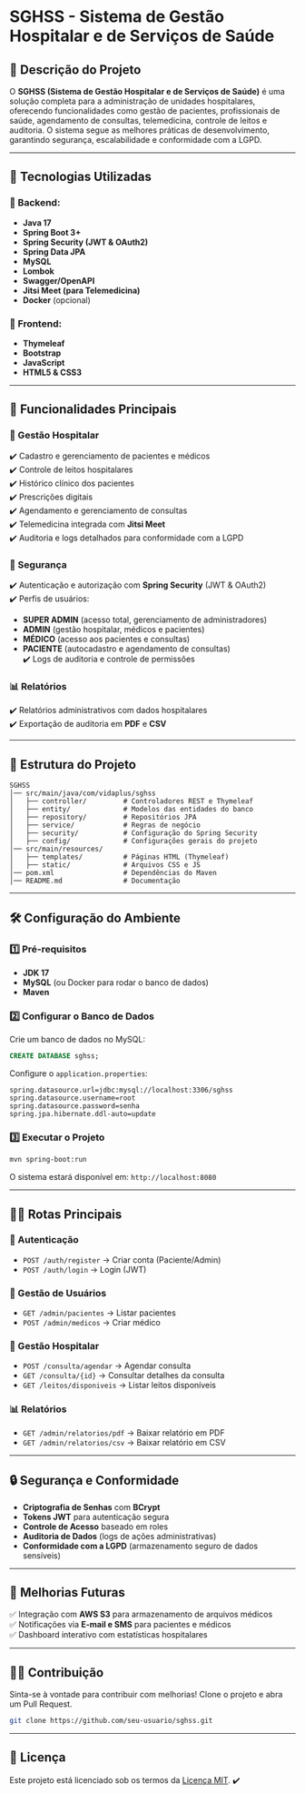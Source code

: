# SGHSS - Sistema de Gestão Hospitalar e de Serviços de Saúde

## 📌 Descrição do Projeto
O **SGHSS (Sistema de Gestão Hospitalar e de Serviços de Saúde)** é uma solução completa para a administração de unidades hospitalares, oferecendo funcionalidades como gestão de pacientes, profissionais de saúde, agendamento de consultas, telemedicina, controle de leitos e auditoria. O sistema segue as melhores práticas de desenvolvimento, garantindo segurança, escalabilidade e conformidade com a LGPD.

---

## 🚀 Tecnologias Utilizadas
### 🔧 Backend:
- **Java 17**
- **Spring Boot 3+**
- **Spring Security (JWT & OAuth2)**
- **Spring Data JPA**
- **MySQL**
- **Lombok**
- **Swagger/OpenAPI**
- **Jitsi Meet (para Telemedicina)**
- **Docker** (opcional)

### 🎨 Frontend:
- **Thymeleaf**
- **Bootstrap**
- **JavaScript**
- **HTML5 & CSS3**

---

## 🎯 Funcionalidades Principais
### 🏥 Gestão Hospitalar
✔️ Cadastro e gerenciamento de pacientes e médicos  
✔️ Controle de leitos hospitalares  
✔️ Histórico clínico dos pacientes  
✔️ Prescrições digitais  
✔️ Agendamento e gerenciamento de consultas  
✔️ Telemedicina integrada com **Jitsi Meet**  
✔️ Auditoria e logs detalhados para conformidade com a LGPD  

### 🔑 Segurança
✔️ Autenticação e autorização com **Spring Security** (JWT & OAuth2)  
✔️ Perfis de usuários:
   - **SUPER ADMIN** (acesso total, gerenciamento de administradores)
   - **ADMIN** (gestão hospitalar, médicos e pacientes)
   - **MÉDICO** (acesso aos pacientes e consultas)
   - **PACIENTE** (autocadastro e agendamento de consultas)  
✔️ Logs de auditoria e controle de permissões  

### 📊 Relatórios
✔️ Relatórios administrativos com dados hospitalares  
✔️ Exportação de auditoria em **PDF** e **CSV**  

---

## 📂 Estrutura do Projeto
```
SGHSS
│── src/main/java/com/vidaplus/sghss
│   ├── controller/         # Controladores REST e Thymeleaf
│   ├── entity/             # Modelos das entidades do banco
│   ├── repository/         # Repositórios JPA
│   ├── service/            # Regras de negócio
│   ├── security/           # Configuração do Spring Security
│   ├── config/             # Configurações gerais do projeto
│── src/main/resources/
│   ├── templates/          # Páginas HTML (Thymeleaf)
│   ├── static/             # Arquivos CSS e JS
│── pom.xml                 # Dependências do Maven
│── README.md               # Documentação
```

---

## 🛠️ Configuração do Ambiente
### 1️⃣ Pré-requisitos
- **JDK 17**
- **MySQL** (ou Docker para rodar o banco de dados)
- **Maven**

### 2️⃣ Configurar o Banco de Dados
Crie um banco de dados no MySQL:
```sql
CREATE DATABASE sghss;
```
Configure o `application.properties`:
```properties
spring.datasource.url=jdbc:mysql://localhost:3306/sghss
spring.datasource.username=root
spring.datasource.password=senha
spring.jpa.hibernate.ddl-auto=update
```

### 3️⃣ Executar o Projeto
```sh
mvn spring-boot:run
```
O sistema estará disponível em: `http://localhost:8080`

---

## 🧑‍💻 Rotas Principais
### 🔐 Autenticação
- `POST /auth/register` → Criar conta (Paciente/Admin)
- `POST /auth/login` → Login (JWT)

### 👤 Gestão de Usuários
- `GET /admin/pacientes` → Listar pacientes
- `POST /admin/medicos` → Criar médico

### 🏥 Gestão Hospitalar
- `POST /consulta/agendar` → Agendar consulta
- `GET /consulta/{id}` → Consultar detalhes da consulta
- `GET /leitos/disponiveis` → Listar leitos disponíveis

### 📊 Relatórios
- `GET /admin/relatorios/pdf` → Baixar relatório em PDF
- `GET /admin/relatorios/csv` → Baixar relatório em CSV

---

## 🔒 Segurança e Conformidade
- **Criptografia de Senhas** com **BCrypt**
- **Tokens JWT** para autenticação segura
- **Controle de Acesso** baseado em roles
- **Auditoria de Dados** (logs de ações administrativas)
- **Conformidade com a LGPD** (armazenamento seguro de dados sensíveis)

---

## 📌 Melhorias Futuras
✅ Integração com **AWS S3** para armazenamento de arquivos médicos  
✅ Notificações via **E-mail e SMS** para pacientes e médicos  
✅ Dashboard interativo com estatísticas hospitalares  

---

## 👨‍💻 Contribuição
Sinta-se à vontade para contribuir com melhorias! Clone o projeto e abra um Pull Request. 
```sh
git clone https://github.com/seu-usuario/sghss.git
```

---

## 📄 Licença
Este projeto está licenciado sob os termos da [Licença MIT](LICENSE). ✔️
